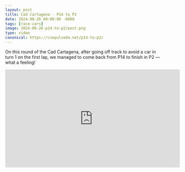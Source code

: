 ```yaml
---
layout: post
title: Cad Cartagena - P14 to P2
date: 2024-08-26 00:00:00 -0000
tags: [race-cars]
image: 2024-08-26-p14-to-p2/post.png
type: video
canonical: https://csepulveda.net/p14-to-p2/
---
```

On this round of the Cad Cartagena, after going off track to avoid a car in turn 1 on the first lap, we managed to come back from P14 to finish in P2 — what a feeling!

<div class="iframe-wrapper">
<iframe width="560" height="315" src="https://www.youtube.com/embed/OgwoqnDTQao?si=B4OuLr1jSqzMi4jJ" title="YouTube video player" frameborder="0" allow="accelerometer; autoplay; clipboard-write; encrypted-media; gyroscope; picture-in-picture; web-share" referrerpolicy="strict-origin-when-cross-origin" allowfullscreen></iframe>
</div>

[youtube]: https://www.youtube.com/watch?v=OgwoqnDTQao